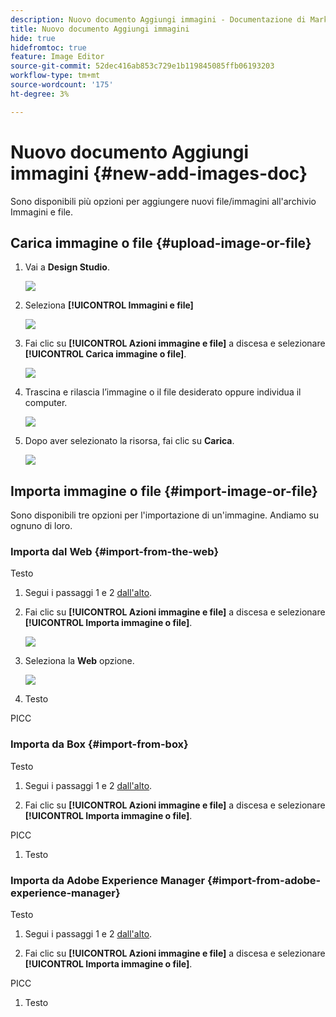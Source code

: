 ```yaml
---
description: Nuovo documento Aggiungi immagini - Documentazione di Marketo - Documentazione del prodotto
title: Nuovo documento Aggiungi immagini
hide: true
hidefromtoc: true
feature: Image Editor
source-git-commit: 52dec416ab853c729e1b119845085ffb06193203
workflow-type: tm+mt
source-wordcount: '175'
ht-degree: 3%

---
```


# Nuovo documento Aggiungi immagini {#new-add-images-doc}

Sono disponibili più opzioni per aggiungere nuovi file/immagini all&#39;archivio Immagini e file.

## Carica immagine o file {#upload-image-or-file}

1. Vai a **Design Studio**.

   ![](assets/add-images-and-files-to-marketo-1.png)

1. Seleziona **[!UICONTROL Immagini e file]**

   ![](assets/add-images-and-files-to-marketo-2.png)

1. Fai clic su **[!UICONTROL Azioni immagine e file]** a discesa e selezionare **[!UICONTROL Carica immagine o file]**.

   ![](assets/add-images-and-files-to-marketo-3.png)

1. Trascina e rilascia l’immagine o il file desiderato oppure individua il computer.

   ![](assets/add-images-and-files-to-marketo-4.png)

1. Dopo aver selezionato la risorsa, fai clic su **Carica**.

   ![](assets/add-images-and-files-to-marketo-5.png)

## Importa immagine o file {#import-image-or-file}

Sono disponibili tre opzioni per l&#39;importazione di un&#39;immagine. Andiamo su ognuno di loro.

### Importa dal Web {#import-from-the-web}

Testo

1. Segui i passaggi 1 e 2 [dall&#39;alto](#upload-image-or-file).

1. Fai clic su **[!UICONTROL Azioni immagine e file]** a discesa e selezionare **[!UICONTROL Importa immagine o file]**.

   ![](assets/add-images-and-files-to-marketo-6.png)

1. Seleziona la **Web** opzione.

   ![](assets/add-images-and-files-to-marketo-7.png)

1. Testo

PICC

### Importa da Box {#import-from-box}

Testo

1. Segui i passaggi 1 e 2 [dall&#39;alto](#upload-image-or-file).

1. Fai clic su **[!UICONTROL Azioni immagine e file]** a discesa e selezionare **[!UICONTROL Importa immagine o file]**.

PICC

1. Testo

### Importa da Adobe Experience Manager {#import-from-adobe-experience-manager}

Testo

1. Segui i passaggi 1 e 2 [dall&#39;alto](#upload-image-or-file).

1. Fai clic su **[!UICONTROL Azioni immagine e file]** a discesa e selezionare **[!UICONTROL Importa immagine o file]**.

PICC

1. Testo
